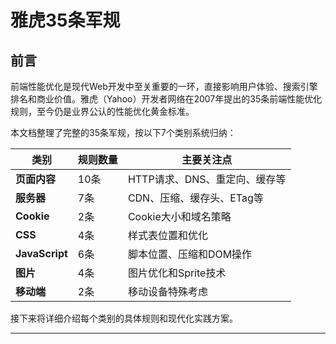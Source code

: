 # 雅虎35条军规

## 前言

前端性能优化是现代Web开发中至关重要的一环，直接影响用户体验、搜索引擎排名和商业价值。雅虎（Yahoo）开发者网络在2007年提出的35条前端性能优化规则，至今仍是业界公认的性能优化黄金标准。

本文档整理了完整的35条军规，按以下7个类别系统归纳：

| 类别 | 规则数量 | 主要关注点 |
|------|----------|------------|
| **页面内容** | 10条 | HTTP请求、DNS、重定向、缓存等 |
| **服务器** | 7条 | CDN、压缩、缓存头、ETag等 |
| **Cookie** | 2条 | Cookie大小和域名策略 |
| **CSS** | 4条 | 样式表位置和优化 |
| **JavaScript** | 6条 | 脚本位置、压缩和DOM操作 |
| **图片** | 4条 | 图片优化和Sprite技术 |
| **移动端** | 2条 | 移动设备特殊考虑 |

接下来将详细介绍每个类别的具体规则和现代化实践方案。

---